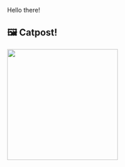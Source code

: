 Hello there!



## 🖼️ Catpost!

<sub>
    <img src="https://cdn2.thecatapi.com/images/bkf.jpg" height="256">
</sub>

